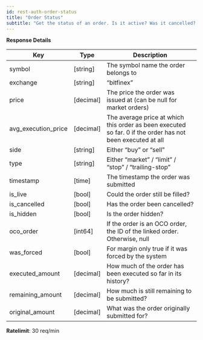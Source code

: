 ```yaml
---
id: rest-auth-order-status
title: "Order Status"
subtitle: "Get the status of an order. Is it active? Was it cancelled? To what extent has it been executed? etc."
---
```


**Response Details**

Key | Type | Description
--|--|--
symbol  |  [string]  |  The symbol name the order belongs to
exchange  |  [string]  |  “bitfinex”
price  |  [decimal]  |  The price the order was issued at (can be null for market orders)
avg_execution_price  |  [decimal]  |  The average price at which this order as been executed so far. 0 if the order has not been executed at all
side  |  [string]  |  Either “buy” or “sell”
type  |  [string]  |  Either “market” / “limit” / “stop” / “trailing-stop”
timestamp  |  [time]  |  The timestamp the order was submitted
is_live  |  [bool]  |  Could the order still be filled?
is_cancelled  |  [bool]  |  Has the order been cancelled?
is_hidden  |  [bool]  |  Is the order hidden?
oco_order  |  [int64]  |  If the order is an OCO order, the ID of the linked order. Otherwise, null
was_forced  |  [bool]  |  For margin only true if it was forced by the system
executed_amount  |  [decimal]  |  How much of the order has been executed so far in its history?
remaining_amount  |  [decimal]  |  How much is still remaining to be submitted?
original_amount  |  [decimal]  |  What was the order originally submitted for?

**Ratelimit**: 30 req/min
